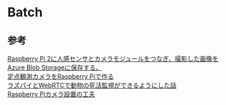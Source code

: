 # Batch

## 参考
[Raspberry Pi 2に人感センサとカメラモジュールをつなぎ、撮影した画像をAzure Blob Storageに保存する。](http://www.kurigohan.com/article/20180423_azure_security_camera_part1.html)  
[定点観測カメラをRaspberry Piで作る](https://www.pc-koubou.jp/magazine/25538)  
[ラズパイとWebRTCで動物の死活監視ができるようにした話](https://yuroyoro.hatenablog.com/entry/2019/08/14/183400)  
[Raspberry Piカメラ設置の工夫](https://denor.jp/raspberry-pi%E3%82%AB%E3%83%A1%E3%83%A9%E8%A8%AD%E7%BD%AE%E3%81%AE%E5%B7%A5%E5%A4%AB)  
